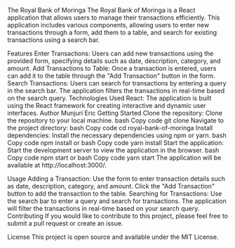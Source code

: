 The Royal Bank of Moringa
The Royal Bank of Moringa is a React application that allows users to manage their transactions efficiently. This application includes various components, allowing users to enter new transactions through a form, add them to a table, and search for existing transactions using a search bar.

Features
Enter Transactions: Users can add new transactions using the provided form, specifying details such as date, description, category, and amount.
Add Transactions to Table: Once a transaction is entered, users can add it to the table through the "Add Transaction" button in the form.
Search Transactions: Users can search for transactions by entering a query in the search bar. The application filters the transactions in real-time based on the search query.
Technologies Used
React: The application is built using the React framework for creating interactive and dynamic user interfaces.
Author
Munjuri Eric
Getting Started
Clone the repository: Clone the repository to your local machine.
bash
Copy code
git clone <repository-url>
Navigate to the project directory:
bash
Copy code
cd royal-bank-of-moringa
Install dependencies: Install the necessary dependencies using npm or yarn.
bash
Copy code
npm install
or
bash
Copy code
yarn install
Start the application: Start the development server to view the application in the browser.
bash
Copy code
npm start
or
bash
Copy code
yarn start
The application will be available at http://localhost:3000/.

Usage
Adding a Transaction: Use the form to enter transaction details such as date, description, category, and amount. Click the "Add Transaction" button to add the transaction to the table.
Searching for Transactions: Use the search bar to enter a query and search for transactions. The application will filter the transactions in real-time based on your search query.
Contributing
If you would like to contribute to this project, please feel free to submit a pull request or create an issue.

License
This project is open source and available under the MIT License.

